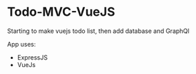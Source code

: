 # Todo-MVC-VueJS
Starting to make vuejs todo list, then add database and GraphQl


App uses:
 - ExpressJS
 - VueJs
